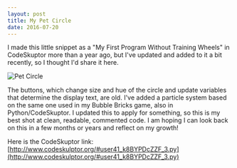 ```yaml
---
layout: post
title: My Pet Circle
date: 2016-07-20
---
```


I made this little snippet as a "My First Program Without Training Wheels" in CodeSkuptor more than a year ago, but I've updated and added to it a bit recently, so I thought I'd share it here.

![Pet Circle](https://i.imgsafe.org/1252deceba.gif)

The buttons, which change size and hue of the circle and update variables that determine the display text, are old. I've added a particle system based on the same one used in my Bubble Bricks game, also in Python/CodeSkuptor. I updated this to apply for something, so this is my best shot at clean, readable, commented code. I am hoping I can look back on this in a few months or years and reflect on my growth!

Here is the CodeSkuptor link: [http://www.codeskulptor.org/#user41_k8BYPDcZZF_3.py](http://www.codeskulptor.org/#user41_k8BYPDcZZF_3.py)
